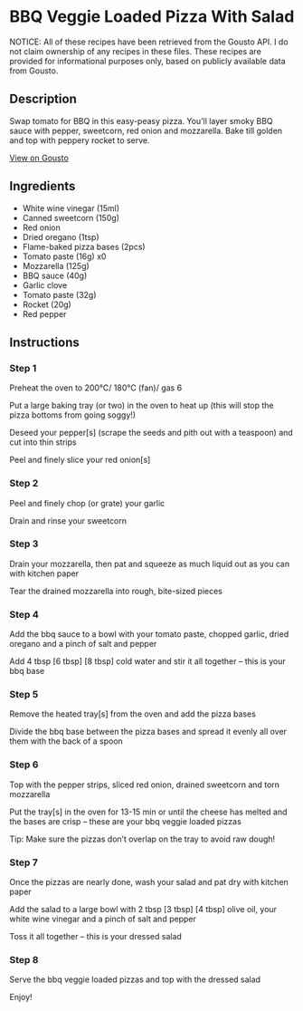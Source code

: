 # BBQ Veggie Loaded Pizza With Salad

NOTICE: All of these recipes have been retrieved from the Gousto API. I do not claim ownership of any recipes in these files. These recipes are provided for informational purposes only, based on publicly available data from Gousto.

## Description

Swap tomato for BBQ in this easy-peasy pizza. You’ll layer smoky BBQ sauce with pepper, sweetcorn, red onion and mozzarella. Bake till golden and top with peppery rocket to serve.


[View on Gousto](https://www.gousto.co.uk/recipes/cookbook/bbq-veggie-loaded-pizza-with-salad)

## Ingredients

- White wine vinegar (15ml)
- Canned sweetcorn (150g)
- Red onion
- Dried oregano (1tsp)
- Flame-baked pizza bases (2pcs)
- Tomato paste (16g) x0
- Mozzarella (125g)
- BBQ sauce (40g)
- Garlic clove
- Tomato paste (32g)
- Rocket (20g)
- Red pepper

## Instructions


### Step 1

Preheat the oven to 200°C/ 180°C (fan)/ gas 6

Put a large baking tray (or two) in the oven to heat up (this will stop the pizza bottoms from going soggy!)

Deseed your pepper[s] (scrape the seeds and pith out with a teaspoon) and cut into thin strips

Peel and finely slice your red onion[s]


### Step 2

Peel and finely chop (or grate) your garlic

Drain and rinse your sweetcorn


### Step 3

Drain your mozzarella, then pat and squeeze as much liquid out as you can with kitchen paper

Tear the drained mozzarella into rough, bite-sized pieces


### Step 4

Add the bbq sauce to a bowl with your tomato paste, chopped garlic, dried oregano and a pinch of salt and pepper

Add 4 tbsp <span class="text-purple">[6 tbsp] </span><span class="text-danger">[8 tbsp]</span> cold water and stir it all together – this is your bbq base


### Step 5

Remove the heated tray[s] from the oven and add the pizza bases

Divide the bbq base between the pizza bases and spread it evenly all over them with the back of a spoon


### Step 6

Top with the pepper strips, sliced red onion, drained sweetcorn and torn mozzarella

Put the tray[s] in the oven for 13-15 min or until the cheese has melted and the bases are crisp – these are your bbq veggie loaded pizzas

Tip: Make sure the pizzas don’t overlap on the tray to avoid raw dough!


### Step 7

Once the pizzas are nearly done, wash your salad and pat dry with kitchen paper

Add the salad to a large bowl with 2 tbsp <span class="text-purple">[3 tbsp]</span> <span class="text-danger">[4 tbsp] </span>olive oil, your white wine vinegar and a pinch of salt and pepper

Toss it all together – this is your dressed salad

### Step 8

Serve the bbq veggie loaded pizzas and top with the dressed salad

Enjoy!

